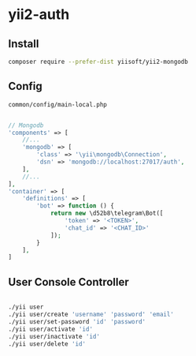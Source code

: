# yii2-auth

## Install

``` sh
composer require --prefer-dist yiisoft/yii2-mongodb
```

## Config

`common/config/main-local.php`

``` php

// Mongodb
'components' => [
    //...
    'mongodb' => [
        'class' => '\yii\mongodb\Connection',
        'dsn' => 'mongodb://localhost:27017/auth',
    ],
    //...
],
'container' => [
    'definitions' => [
        'bot' => function () {
            return new \d52b8\telegram\Bot([
                'token' => '<TOKEN>',
                'chat_id' => '<CHAT_ID>'
            ]);
        }
    ],
]

```

## User Console Controller

``` sh

./yii user
./yii user/create 'username' 'password' 'email'
./yii user/set-password 'id' 'password'
./yii user/activate 'id'
./yii user/inactivate 'id'
./yii user/delete 'id'

```
